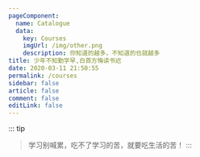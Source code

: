 ```yaml
---
pageComponent: 
  name: Catalogue
  data: 
    key: Courses
    imgUrl: /img/other.png
    description: 你知道的越多，不知道的也就越多
title: 少年不知勤学早,白首方悔读书迟
date: 2020-03-11 21:50:55
permalink: /courses
sidebar: false
article: false
comment: false
editLink: false
---
```

::: tip
> 学习别喊累，吃不了学习的苦，就要吃生活的苦！
:::